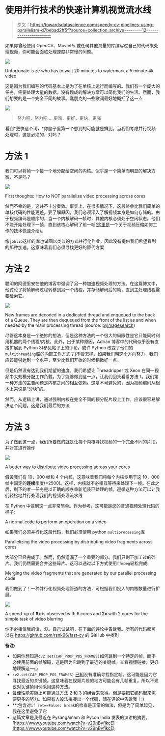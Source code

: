# 使用并行技术的快速计算机视觉流水线

> 原文：<https://towardsdatascience.com/speedy-cv-pipelines-using-parallelism-d7bebad2ff5f?source=collection_archive---------12----------------------->

如果你曾经使用 OpenCV、MoviePy 或任何其他海量的库编写过自己的代码来处理视频，你可能会面临处理速度非常慢的问题。

![](img/326c695fc046bebf465c1e19aad00c90.png)

Unfortunate is ze who has to wait 20 minutes to watermark a 5 minute 4k video

这是因为我们编写的代码基本上是为了在单核上运行而编写的。我们有一个庞大的任务，需要处理大量的数据，没有现成的解决方案可以简化我们的生活。然而，我们想要的是一个完全不同的故事。蠢朋克的一些歌词最好地概括了这一点

![](img/b673537de70f7692752f033dfe651361.png)

> 努力吧，努力吧…..更难、更好、更快、更强

看到*更快这个词，*你脑子里第一个想到的可能就是排比。当我们考虑并行视频处理时，这是必须的，对吗？

# 方法 1

我们可以将帧一个接一个地分配给空闲的内核。似乎是一个简单而明显的解决方案，不是吗？

![](img/8c1d293ebe35f93a042ac96286db27cd.png)

First thoughts: How to NOT parallelize video processing across cores

然而不幸的是，这并不十分奏效。事实上，在很多情况下，这最终会比我们简单的单核代码的性能更差。要了解原因，我们必须深入了解视频本身是如何存储的。由于视频编码是顺序的，当一个内核解码一帧时，其他内核必须处于空闲状态。他们不能开始处理下一帧，直到该核心解码了前一帧([这里是](https://www.youtube.com/watch?v=qbGQBT2Vwvc)一个关于视频压缩如何工作的技术快速介绍)。

像`joblib`这样的库也试图以类似的方式并行化作业，因此没有提供我们希望看到的那种加速。这意味着我们必须寻找更好的替代方案

# 方法 2

聪明的阿德里安在他的博客中强调了另一种加速视频处理的方法。在这篇博文中，他讨论了将帧解码过程转移到另一个线程，并存储解码后的帧，直到主处理线程需要检索它。

![](img/1bcf0c1fd93e2fb399780ff93a447609.png)

New frames are decoded in a dedicated thread and enqueued to the back of a Queue. They are then dequeued from the front of the list as and when needed by the main processing thread (source: [pyimagesearch](https://www.pyimagesearch.com/2017/02/06/faster-video-file-fps-with-cv2-videocapture-and-opencv/))

尽管这本身是一个绝妙的想法，但是这种方法的一个很大的局限性是它只能同时利用机器的两个线程/内核。此外，出于某种原因，Adrian 博客中的代码似乎没有直接扩展到 Python 3(参见帖子上的评论。或许 Python 改变了他们的`multithreading`库的内部工作方式？)不管怎样，如果我们朝这个方向努力，我们应该能够达到一个水平，至少比我们开始的时候稍微好一点。

但是仍然没有达到我们期望的速度。我们希望让 Threadripper 或 Xeon 在同一视频中大规模分配工作负载。为了能够做到这一点，让我们回头看看方法 1。我们第一种方法的主要问题是内核之间的相互依赖。这是不可避免的，因为视频编码从根本上来说是“分块”的。

然而，从逻辑上讲，通过强制内核在完全不同的预分配片段上工作，应该很容易解决这个问题。这是我们最后的方法

# 方法 3

为了做到这一点，我们所要做的就是让每个内核寻找视频的一个完全不同的片段，并对其进行操作

![](img/ea8ba8b98384417a775aaa5dd0be05b0.png)

A better way to distribute video processing across your cores

假设我们有 10，000 帧和 4 个内核，这意味着我们将每个内核专用于这 10，000 帧中固定的**连续**季度(=2500)。这样，内核就不必相互等待来处理下一帧。在此之后，剩下的唯一任务是以正确的顺序重新组装已处理的帧。遵循这种方法可以让我们轻松地并行处理我们的视频处理流水线

在 Python 中做到这一点非常简单。作为参考，这可能是您的普通视频处理代码的样子:

A normal code to perform an operation on a video

如果我们必须并行化这段代码，我们必须使用 python `multiprocessing`库

Parallelizing the video processing by distributing video fragments across cores

大部分已经完成了。然而，仍然遗漏了一个重要的部分。我们只剩下加工过的碎片。我们仍然需要合并这些碎片。这可以通过以下方式使用`ffmpeg`轻松完成:

Merging the video fragments that are generated by our parallel processing code

我们做到了！一种并行化视频处理管道的方法，可根据我们投入的内核数量进行扩展。

![](img/96be77301a234030be4e62d05d9913e3.png)

A speed-up of **6x** is observed with 6 cores and **2x** with 2 cores for the simple task of video blurring

你不必相信我的话，:D。自己试试吧，在下面的评论中告诉我。所有的代码都可以在 https://github.com/rsnk96/fast-cv 的 GitHub 中找到

**备注:**

*   如果你想知道`cv2.set(CAP_PROP_POS_FRAMES)`如何跳到一个特定的帧，而不必使用前面的帧解码，这是因为它跳到了最近的关键帧。查看视频链接，更好地理解这一点
*   `cv2.set(CAP_PROP_POS_FRAMES)` [已知](https://github.com/opencv/opencv/issues/9053)没有准确寻找指定帧。这可能是因为它寻找最近的关键帧。这意味着在视频片段的地方可能会有几帧重复。所以不建议对关键帧用例采用这种方法。
*   最佳性能实际上可能通过方法 2 和 3 的组合来获得。但是要把它编码起来需要更多的努力。如果有人设法拼凑出一个代码，请在评论中告诉我！:)
*   **:包含对`if ret==False: break`的检查是正常的做法，但是为了简单起见，我在这里避免了它
*   这篇文章是我最近在 Pysangamam 和 Pycon India 发表的演讲的摘要。[https://www.youtube.com/watch?v=v29nBvfikcE](https://www.youtube.com/watch?v=v29nBvfikcE)